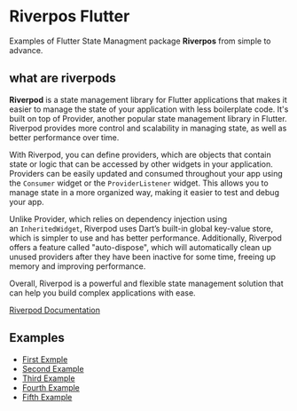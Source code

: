 
# Riverpos Flutter

Examples of Flutter State Managment package **Riverpos** from simple to advance.


## what are riverpods

**Riverpod** is a state management library for Flutter applications that makes it easier to manage the state of your application with less boilerplate code. It's built on top of Provider, another popular state management library in Flutter. Riverpod provides more control and scalability in managing state, as well as better performance over time.

With Riverpod, you can define providers, which are objects that contain state or logic that can be accessed by other widgets in your application. Providers can be easily updated and consumed throughout your app using the `Consumer` widget or the `ProviderListener` widget. This allows you to manage state in a more organized way, making it easier to test and debug your app.

Unlike Provider, which relies on dependency injection using an `InheritedWidget`, Riverpod uses Dart’s built-in global key-value store, which is simpler to use and has better performance. Additionally, Riverpod offers a feature called "auto-dispose", which will automatically clean up unused providers after they have been inactive for some time, freeing up memory and improving performance.

Overall, Riverpod is a powerful and flexible state management solution that can help you build complex applications with ease.

[Riverpod Documentation](https://riverpod.dev/docs/getting_started)


## Examples

 - [First Exmple](https://github.com/hamzaawan007/riverpod_flutter/tree/main/flutter_riverpod_1)
 - [Second Example](https://github.com/hamzaawan007/riverpod_flutter/tree/main/flutter_riverpod_2)
 - [Third Example](https://github.com/hamzaawan007/riverpod_flutter/tree/main/flutter_riverpod_3)
 - [Fourth Example](https://github.com/hamzaawan007/riverpod_flutter/tree/main/flutter_riverpod_4)
 - [Fifth Example](https://github.com/hamzaawan007/riverpod_flutter/tree/main/flutter_riverpod_5)